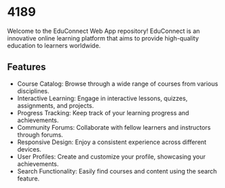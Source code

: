 # 4189
Welcome to the EduConnect Web App repository! EduConnect is an innovative online learning platform that aims to provide high-quality education to learners worldwide.

## Features

- Course Catalog: Browse through a wide range of courses from various disciplines.
- Interactive Learning: Engage in interactive lessons, quizzes, assignments, and projects.
- Progress Tracking: Keep track of your learning progress and achievements.
- Community Forums: Collaborate with fellow learners and instructors through forums.
- Responsive Design: Enjoy a consistent experience across different devices.
- User Profiles: Create and customize your profile, showcasing your achievements.
- Search Functionality: Easily find courses and content using the search feature.
